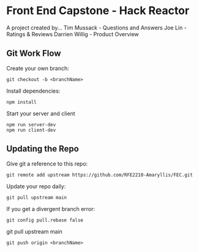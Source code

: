 # Front End Capstone - Hack Reactor

A project created by...
Tim Mussack - Questions and Answers
Joe Lin - Ratings & Reviews
Darrien Willig - Product Overview

## Git Work Flow
Create your own branch:

    git checkout -b <branchName>

Install dependencies:

    npm install

Start your server and client

    npm run server-dev
    npm run client-dev

## Updating the Repo

Give git a reference to this repo:

    git remote add upstream https://github.com/RFE2210-Amaryllis/FEC.git

Update your repo daily:

    git pull upstream main

If you get a divergent branch error:

    git config pull.rebase false

git pull upstream main

    git push origin <branchName>
